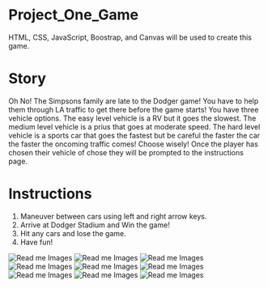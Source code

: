 # Project_One_Game
HTML, CSS, JavaScript, Boostrap, and Canvas will be used to create this game.

# Story
Oh No! The Simpsons family are late to the Dodger game! You have to help them through LA traffic to get there before the game starts! You have three vehicle options. The easy level vehicle is a RV but it goes the slowest. The medium level vehicle is a prius that goes at moderate speed. The hard level vehicle is a sports car that goes the fastest but be careful the faster the car the faster the oncoming traffic comes! Choose wisely! Once the player has chosen their vehicle of chose they will be prompted to the instructions page.

# Instructions
1. Maneuver between cars using left and right arrow keys.
2. Arrive at Dodger Stadium and Win the  game!
3. Hit any cars and lose the game.
4. Have fun!

![Read me Images](images/1.png)
![Read me Images](images/2.png)
![Read me Images](images/3.png)
![Read me Images](images/4.png)
![Read me Images](images/5.png)
![Read me Images](images/6.png)
![Read me Images](images/7.png)
![Read me Images](images/8.png)
![Read me Images](images/9.png)
